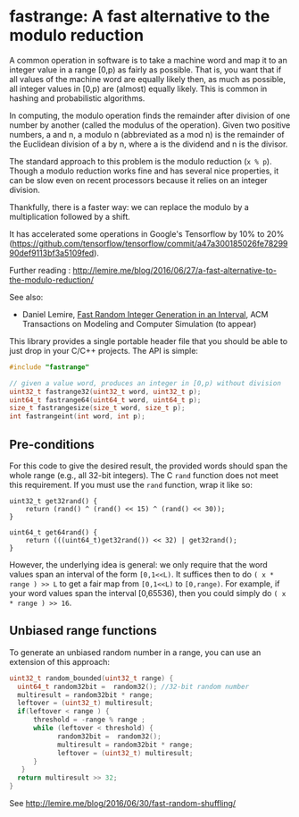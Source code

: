 # fastrange: A fast alternative to the modulo reduction

A common operation in software is to take a machine word
and map it to an integer value in a range [0,p) as fairly as possible.
That is, you want that if all values of the machine word are
equally likely then, as much as possible, all integer values in
[0,p) are (almost) equally likely. This is common in hashing and probabilistic
algorithms.

In computing, the modulo operation finds the remainder after division of one number by another (called the modulus of the operation). Given two positive numbers, a and n, a modulo n (abbreviated as a mod n) is the remainder of the Euclidean division of a by n, where a is the dividend and n is the divisor.

The standard approach to this problem is the modulo reduction (``x % p``).
Though a modulo reduction works fine and has several nice properties,
it can be slow even on recent processors because it relies on an
integer division.

Thankfully, there is a faster way: we can replace the modulo by a multiplication
followed by a shift.

It has accelerated some operations in Google's Tensorflow by 10% to 20%
(https://github.com/tensorflow/tensorflow/commit/a47a300185026fe7829990def9113bf3a5109fed).

Further reading : http://lemire.me/blog/2016/06/27/a-fast-alternative-to-the-modulo-reduction/


See also:

* Daniel Lemire, [Fast Random Integer Generation in an Interval](https://arxiv.org/abs/1805.10941), ACM Transactions on Modeling and Computer Simulation (to appear)


This library provides a single portable header file that you should
be able to just drop in your C/C++ projects. The API is simple:


```C
#include "fastrange"

// given a value word, produces an integer in [0,p) without division
uint32_t fastrange32(uint32_t word, uint32_t p);
uint64_t fastrange64(uint64_t word, uint64_t p);
size_t fastrangesize(size_t word, size_t p);
int fastrangeint(int word, int p);
```
## Pre-conditions

For this code to give the desired result, the provided words should span the whole range (e.g., all 32-bit integers). The C ``rand`` function does not meet this requirement. If you must use the ``rand``  function, wrap it like so:

```
uint32_t get32rand() {
    return (rand() ^ (rand() << 15) ^ (rand() << 30));
}

uint64_t get64rand() {
    return (((uint64_t)get32rand()) << 32) | get32rand();
}
```


However, the underlying idea is general: we only require that the word values span an interval of the form ``[0,1<<L)``. It suffices then to do `` ( x * range ) >> L `` to get a fair map from ``[0,1<<L)`` to ``[0,range)``. For example, if your word values span the interval [0,65536), then you could simply do ``( x * range ) >> 16``.


## Unbiased range functions

To generate an unbiased random number in a range, you can use an extension of this approach:

```C
uint32_t random_bounded(uint32_t range) {
  uint64_t random32bit =  random32(); //32-bit random number 
  multiresult = random32bit * range;
  leftover = (uint32_t) multiresult;
  if(leftover < range ) {
      threshold = -range % range ;
      while (leftover < threshold) {
            random32bit =  random32();
            multiresult = random32bit * range;
            leftover = (uint32_t) multiresult;
      }
   }
  return multiresult >> 32;
}
```

See http://lemire.me/blog/2016/06/30/fast-random-shuffling/
